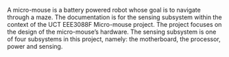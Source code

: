 A micro-mouse is a battery powered robot whose goal is to navigate through a maze. The documentation is
for the sensing subsystem within the context of the UCT EEE3088F Micro-mouse project. The
project focuses on the design of the micro-mouse’s hardware. The sensing subsystem is one of four
subsystems in this project, namely: the motherboard, the processor, power and sensing. 
